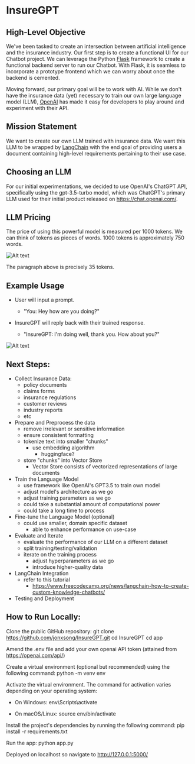 # InsureGPT

## High-Level Objective

We've been tasked to create an intersection between artificial intelligence and the insurance industry. Our first step is to create a functional UI for our Chatbot project. We can leverage the Python [Flask](https://flask.palletsprojects.com/en/2.3.x/) framework to create a functional backend server to run our Chatbot. With Flask, it is seamless to incorporate a prototype frontend which we can worry about once the backend is cemented. 

Moving forward, our primary goal will be to work with AI. While we don't have the insurance data (yet) necessary to train our own large language model (LLM), [OpenAI](https://openai.com/) has made it easy for developers to play around and experiment with their API. 

## Mission Statement

We want to create our own LLM trained with insurance data. We want this LLM to be wrapped by [LangChain](https://python.langchain.com/docs/get_started/introduction.html) with the end goal of providing users a document containing high-level requirements pertaining to their use case.


## Choosing an LLM

For our initial experimentations, we decided to use OpenAI's ChatGPT API, specifically using the gpt-3.5-turbo model, which was ChatGPT's primary LLM used for their initial product released on https://chat.openai.com/. 

## LLM Pricing

The price of using this powerful model is measured per 1000 tokens. We can think of tokens as pieces of words. 1000 tokens is approximately 750 words.

![Alt text](https://imgur.com/grgP8OA.jpeg)

The paragraph above is precisely 35 tokens.


## Example Usage

- User will input a prompt.
    - "You: Hey how are you doing?"

- InsureGPT will reply back with their trained response. 
    - "InsureGPT: I'm doing well, thank you. How about you?"

![Alt text](https://imgur.com/a6JoPyY.jpeg)


## Next Steps:

- Collect Insurance Data:
    - policy documents
    - claims forms
    - insurance regulations
    - customer reviews
    - industry reports
    - etc
- Prepare and Preprocess the data
    - remove irrelevant or sensitive information
    - ensure consistent formatting
    - tokenize text into smaller  "chunks"
        - use embedding algorithm
            - huggingface?
    - store "chunks" into Vector Store
        - Vector Store consists of vectorized representations of large documents
- Train the Language Model
    - use framework like OpenAI's GPT3.5 to train own model
    - adjust model's architecture as we go
    - adjust training parameters as we go
    - could take a substantial amount of computational power
    - could take a long time to process
- Fine-tune the Language Model (optional)
    - could use smaller, domain specific dataset
        - able to enhance performance on use-case
- Evaluate and Iterate
    - evaluate the performance of our LLM on a different dataset
    - split training/testing/validation
    - iterate on the training process
        - adjust hyperparameters as we go
        - introduce higher-quality data
- LangChain Integration
    - refer to this tutorial
        - https://www.freecodecamp.org/news/langchain-how-to-create-custom-knowledge-chatbots/
- Testing and Deployment



## How to Run Locally:

Clone the public GitHub repository:
     git clone https://github.com/jonxsong/InsureGPT.git
     cd InsureGPT
     cd app

Amend the .env file and add your own openai API token (attained from https://openai.com/api/)

Create a virtual environment (optional but recommended) using the following command:
     python -m venv env

Activate the virtual environment. The command for activation varies depending on your operating system:

- On Windows:
     env\Scripts\activate

- On macOS/Linux:
     source env/bin/activate

Install the project's dependencies by running the following command:
     pip install -r requirements.txt

Run the app:
     python app.py

Deployed on localhost so navigate to http://127.0.0.1:5000/